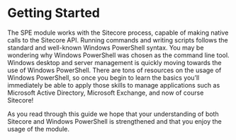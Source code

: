 # Getting Started

The SPE module works with the Sitecore process, capable of making native calls to the Sitecore API. Running commands and writing scripts follows the standard and well-known Windows PowerShell syntax. You may be wondering why Windows PowerShell was chosen as the command line tool. Windows desktop and server management is quickly moving towards the use of Windows PowerShell. There are tons of resources on the usage of Windows PowerShell, so once you begin to learn the basics you’ll immediately be able to apply those skills to manage applications such as Microsoft Active Directory, Microsoft Exchange, and now of course Sitecore!

As you read through this guide we hope that your understanding of both Sitecore and Windows PowerShell is strengthened and that you enjoy the usage of the module.
